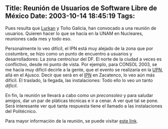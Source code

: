 Title: Reunión de Usuarios de Software Libre de México
Date: 2003-10-14 18:45:19
Tags: 
---
<p>Pues resulta que <a href="mailto:asanchezm@e-compugraf.com">Lurkan</a> y Toño Galicia, han convocado a una reunión de usuarios. Quieren hacer lo que se hacía en la UNAM en Nucleares, reuniones cada mes y todo eso.</p>

<p>Personalmente lo veo difícil, el IPN está muy alejado de la zona que por costumbre, se hizo como un punto de encuentro a usuarios y desarrolladores: La zona centro/sur del DF. El norte de la ciudad a veces es conflictivo, desde mi punto de vista. Por ejemplo, para CONSOL 2003, se me hacía muy difícil decirle a la gente, que el evento se realizaría en la <a href="http://web.archive.org/web/20031017200540/http://www.upn.mx/">UPN</a>, allá en el Ajusco. Decir que será en el <a href="http://web.archive.org/web/20031017200540/http://www.ipn.mx/">IPN</a> en Zacatenco, lo veo aún más difícil. El traslado, la llegada, las instalaciones: Todo ello lo veo un tanto <em>difícil</em>.</p>

<p>En fin, la reunión se llevará a cabo como un <em>preconsoleo</em> y para saludar amigos, dar un par de pláticas técnicas e ir a cenar. A ver qué tal se pone. Será interesante ver qué tanta respuesta tiene el llamado a las instalaciones del Politécnico.</p>

<p>Para mayor información de la reunión, se puede visitar <a href="http://web.archive.org/web/20031017200540/http://cofradia.org/modules.php?name=News&amp;file=article&amp;sid=6457&amp;mode=&amp;order=0&amp;thold=0">este link</a>.</p>

